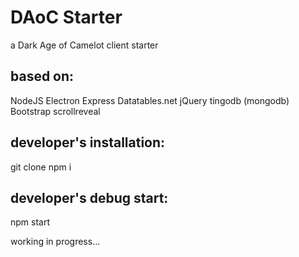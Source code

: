 # DAoC Starter
a Dark Age of Camelot client starter

## based on:

NodeJS
Electron
Express
Datatables.net
jQuery
tingodb (mongodb)
Bootstrap
scrollreveal

## developer's installation:

git clone
npm i

## developer's debug start:

npm start

working in progress...

